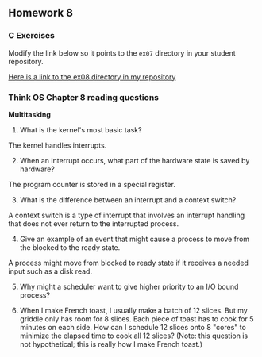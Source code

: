 ## Homework 8

### C Exercises

Modify the link below so it points to the `ex07` directory in your
student repository.

[Here is a link to the ex08 directory in my repository](https://github.com/bwerth/ExercisesInC/tree/master/exercises/ex08)

### Think OS Chapter 8 reading questions

**Multitasking**

1) What is the kernel's most basic task?

The kernel handles interrupts.

2) When an interrupt occurs, what part of the hardware state is saved by hardware?

The program counter is stored in a special register.

3) What is the difference between an interrupt and a context switch?

A context switch is a type of interrupt that involves an interrupt handling that does not ever return to the interrupted process.

4) Give an example of an event that might cause a process to move from the blocked to the ready state.

A process might move from blocked to ready state if it receives a needed input such as a disk read.

5) Why might a scheduler want to give higher priority to an I/O bound process?

6) When I make French toast, I usually make a batch of 12 slices.  But my griddle only has room for 8 slices. 
Each piece of toast has to cook for 5 minutes on each side.  How can I schedule 12 slices onto 8 "cores"
to minimize the elapsed time to cook all 12 slices?  (Note: this question is not hypothetical; 
this is really how I make French toast.)



